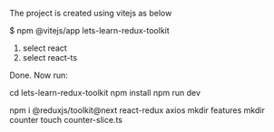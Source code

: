 The project is created using vitejs as below


$ npm @vitejs/app lets-learn-redux-toolkit
1. select react
2. select react-ts

Done. Now run:

  cd lets-learn-redux-toolkit
  npm install
  npm run dev
  
  npm i @reduxjs/toolkit@next react-redux axios
  mkdir features
  mkdir counter
  touch counter-slice.ts

